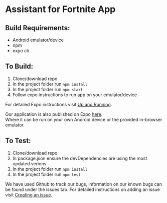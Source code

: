 # Assistant for Fortnite App


## Build Requirements:
- Android emulator/device
- npm
- expo cli

## To Build:

1. Clone/download repo
2. In the project folder run `npm install`
3. In the project folder run `npm start`
4. Follow expo instructions to run app on your emulator/device

For detailed Expo instructions visit [Up and Running](https://docs.expo.io/versions/latest/workflow/up-and-running/).

Our application is also published on Expo [here](https://expo.io/@bowenclow/fortniteAssistant).  
Where it can be run on your own Android device or the provided in-browser emulator.

## To Test:

1. Clone/download repo
2. In package.json ensure the devDependencies are using the most updated verions
3. In the project folder run `npm install` 
4. In the project folder run `npm test`

We have used Github to track our bugs, information on our known bugs can be found under the issues tab.
For detailed instructions on adding an issue visit [Creating an issue](https://help.github.com/en/articles/creating-an-issue).
